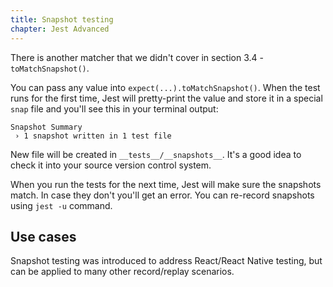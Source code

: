```yaml
---
title: Snapshot testing
chapter: Jest Advanced
---
```


There is another matcher that we didn't cover in section 3.4 - `toMatchSnapshot()`.

You can pass any value into `expect(...).toMatchSnapshot()`. When the test runs for the first time,
Jest will pretty-print the value and store it in a special `snap` file and you'll see this in your
terminal output:

```
Snapshot Summary
 › 1 snapshot written in 1 test file
```

New file will be created in `__tests__/__snapshots__`. It's a good idea to check it into your source
version control system.

When you run the tests for the next time, Jest will make sure the snapshots match. In case they
don't you'll get an error. You can re-record snapshots using `jest -u` command.

## Use cases

Snapshot testing was introduced to address React/React Native testing, but can be applied to many
other record/replay scenarios.
